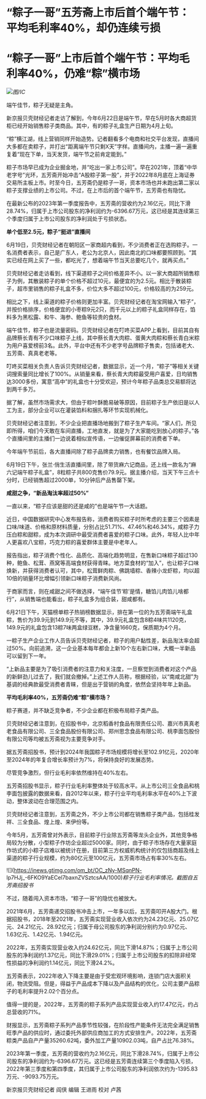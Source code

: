 # “粽子一哥”五芳斋上市后首个端午节：平均毛利率40%，却仍连续亏损

# “粽子一哥”上市后首个端午节：平均毛利率40%，仍难“粽”横市场

![](https://inews.gtimg.com/om_bt/OraeD7VjqLUWdmAaIIWJVo3r7bUlodS7clQu0RFK69psUAA/1000)_图/IC_

端午佳节，粽子无疑是主角。

新京报贝壳财经记者走访了解到，今年6月22日是端午节，早在5月时各大商超货柜已经开始销售粽子类商品。其中，有的粽子礼盒生产日期为4月上旬。

“粽”横江湖，线上营销同样开始造势。记者翻看多个电商和社交平台发现，直播间大多都在卖粽子，并打出“距离端午节只剩X天”字样。直播间内，主播一遍一遍重复着“现在下单，当天发货，端午节之前肯定能到。”

粽子市场早已成为企业掘金地，并“吃出一家上市公司”。早在2021年，顶着“中华老字号”光环，五芳斋开始冲击“A股粽子第一股”，并于2022年8月底在上海证券交易所主板上市。时至今日，五芳斋仍是粽子一哥，资本市场也并未跑出第二家以粽子支撑业绩的上市公司。不过，在上市后的首个端午节，五芳斋也有隐忧。

在最新公布的2023年第一季度报告中，五芳斋的营收约为2.16亿元，同比下滑28.74%，归属于上市公司股东的净利润约为-6396.67万元，这已经是其连续第三个季度归属于上市公司股东的净利润处于亏损状态。

**单个低至2.5元，粽子“挺进”直播间**

6月19日，贝壳财经记者在朝阳区一家商超内看到，不少消费者正在选购粽子。一名消费者表示，自己是广东人，老公为北京人，因此南北的口味都要照顾到。“其实已经在网上买了一些，都吃光了，想着端午节当天总要吃几个，就再买点。”

贝壳财经记者走访看到，线下渠道粽子之间价格差异不小。以一家大商超所销售粽子为例，其散装粽子的单个价格不超过10元，最便宜的为2.5元。相比于散装粽子，超市里销售的粽子礼盒不多，价位大多不超过100元，价格较高的为259元。

相比之下，线上渠道的粽子价格则更加丰富。贝壳财经记者在淘宝网输入“粽子”，并按价格排序，价格便宜的小枣粽9元2只，而千元以上的粽子礼盒同样存在，馅料多为黑松露、和牛、海参、鲍鱼等较贵的食材。

端午佳节，粽子也是流量密码。贝壳财经记者在叮咚买菜APP上看到，目前其自有品牌蔡长青有不少口味粽子上线，其中蔡长青大肉粽、蛋黄大肉粽和蔡长青白米粽为用户喜爱榜前3名。此外，平台中还有不少老字号品牌粽子售卖，包括诸老大、五芳斋、真真老老等。

叮咚买菜相关负责人告诉贝壳财经记者，数据显示，近一个月，“粽子”等相关关键词搜索量同比增长了100%。从销量来看，蔡长青大肉粽最受用户喜爱，日均销售达3000多份，寓意“高中”的礼盒也十分受欢迎，预计今年粽子品类总交易额将达到两千多万。

据了解，虽然市场需求大，但由于粽叶酥脆易破等原因，目前粽子生产依旧是以人工为主，部分企业可以在灌装馅料和捆扎等环节实现机械化。

贝壳财经记者注意到，不少企业把直播场地搬到了粽子生产车间。“家人们，所见即所得，咱们今天敢在车间直播，工地直发，就是为了大家能吃到放心的粽子。”各个直播间里的主播们一边说着相似宣传语，一边催促屏幕前的消费者下单。

今年端午节前后，各大直播间除了粽子品牌卖力销售，也有餐饮品牌入局。

6月19日下午，张兰·俏生活直播间里，除了带货麻六记商品，还上线一款名为“麻六记端午粽子礼盒”，8粒粽子共800克售价79.9元。据主播介绍，当天下午三点十分时，已经销售超过2000单，10分钟后产品售罄下架。

**咸甜之争，“新品淘汰率超过50%”**

一直以来，“粽子应该是甜的还是咸的”也是端午节一大话题。

近日，中国数据研究中心发布报告称，消费者购买粽子时所考虑的主要三个因素是口味/味道、价格和原材料质量，分别占比51.71%、47.46%和46.34%，咸粽子力压白粽和甜粽，成为本次调研中最受消费者喜爱的粽子口味。此外，年轻人比中年人更喜欢八宝粽，巧克力粽的喜爱群体主要是中老年人。

报告指出，粽子消费个性化、品质化、高端化趋势明显，在售新口味粽子超过130种，鲍鱼、松茸、燕窝等高端食材获得青睐。地方菜食材的“加入”，也让粽子口味焕新，并获得消费者认可，其中，松茸鲜肉粽、佛跳墙粽、香辣小龙虾粽，均以超10倍的销量环比增幅引领新口味粽子消费新风尚。

于商家而言，则在咸甜之间不做选择，“端午佳节‘粽’是情，糖馅儿肉馅儿啥都行”，从销售端也能看出，粽子礼盒多为组合装，甜咸都有。

6月21日下午，天猫榜单粽子热销榜数据显示，排在第一位的为五芳斋端午礼盒粽，售价为39.9元到149.9元不等，其中，39.9元礼盒包含8粽4味共1120克，149.9元的礼盒包含13粽7味两盒绿豆糕，净含量1660克，保质期为4个月。

一粽子生产企业工作人员告诉贝壳财经记者，粽子的用户黏性差，新品淘汰率会超过50%。向前追溯，这一企业基本每年都会上新10个左右新口味，大概一半新品可以留到下一年。

“上新品主要是为了吸引消费者的注意力和关注度，一旦察觉到消费者对这个产品的新鲜劲儿过去了，我们就会撤掉。”上述工作人员称，根据经验，以“南咸北甜”为基调的经典款最受消费者青睐，但是出于营销的角度，依然会坚持年年上新品。

**平均毛利率40%，五芳斋仍难“粽”横市场？**

粽子赛道，并不缺乏竞争者，不少企业都在积极布局粽子类产品。

贝壳财经记者注意到，在招股书中，北京稻香村食品有限责任公司、嘉兴市真真老老食品有限公司、三全食品股份有限公司、郑州思念食品有限公司、桃李面包股份有限公司等均被五芳斋视为主要竞争对手。

据五芳斋招股书，预计到2024年我国粽子市场规模将增长至102.91亿元，2020年至2024年的年复合增长率预计为7%，将保持良好的发展态势。

尽管竞争激烈，但行业毛利率依然维持在40%左右。

五芳斋招股书显示，粽子行业毛利率整体处于较高水平。从上市公司三全食品和桃李面包披露的数据来看，自2012年以来，粽子行业平均毛利率水平在40%上下波动，整体波动在合理范围之内。

贝壳财经记者注意到，五芳斋之外，不少上市公司都在销售粽子类产品，包括桂发祥、三全食品、煌上煌、来伊份等。

今年5月，五芳斋曾对外表示，目前粽子行业除五芳斋等龙头企业外，其他竞争格局较为分散，小型粽子作坊企业超过5000家。同时，由于粽子市场存在大量家庭作坊式的小粽子店难以被统计在册，目前第三方权威机构统计的仅包括商超及线上渠道的粽子行业规模，约为80亿元至100亿元，五芳斋市场占有率30%左右。

![](https://inews.gtimg.com/om_bt/OC_zNy-MSqnPN-
lp7HJj_-6FKO9YaECel7baxnZVSztcsAA/1000)_粽子行业毛利率情况。截图自五芳斋招股书_

不过，随着闯入资本市场，“粽子一哥”的隐忧也被放大。

2021年6月，五芳斋递交招股书冲击上市，一年多以后，五芳斋叩开A股大门。根据招股书，2018年至2021年，五芳斋实现营业收入依次约为24.23亿元、25.07亿元、24.21亿元、28.92亿元；归属于母公司股东的净利润分别约为0.97亿元、1.63亿元、1.42亿元、1.94亿元。

2022年，五芳斋实现营业收入约24.62亿元，同比下滑14.87%；归属于上市公司股东的净利润约1.37亿元，同比下滑29.01%；归属于上市公司股东的扣除非经常性损益的净利润约1.14亿元，同比下滑24.2%。

五芳斋表示，2022年收入下降主要是由于受宏观环境影响，连锁门店大面积关闭，物流受阻。但是，得益于产品成本下降以及产品结构的优化，公司主要产品粽子的毛利率提升2.02个百分点。

值得一提的是，2022年，五芳斋的粽子系列产品实现营业收入约17.47亿元，约占总营收的71%。

财报显示，五芳斋粽子系列产品季节性较强，在阶段性产能条件无法完全满足销售旺季产品的供应时，通过委托外部供应商加工的方式安排生产。2022年，五芳斋粽类产品自产产量35260.62吨，委外加工产量10902.03吨，自产占比76.38%。

2023年第一季度，五芳斋的营收约为2.16亿元，同比下滑28.74%，归属于上市公司股东的净利润约为-6396.67万元。这已经是五芳斋连续第三个季度陷入亏损，2022年第三季度和第四季度，其归属于上市公司股东的净利润依次约为-1395.83万元、-9093.75万元。

新京报贝壳财经记者 阎侠 编辑 王进雨 校对 卢茜

